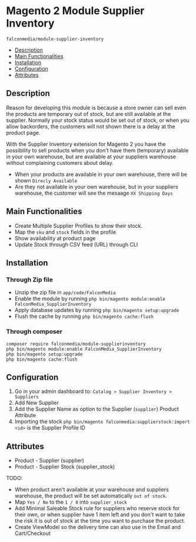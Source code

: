 # Magento 2 Module Supplier Inventory

    falconmedia/module-supplier-inventory

 - [Description](#markdown-header-description)
 - [Main Functionalities](#markdown-header-main-functionalities)
 - [Installation](#markdown-header-installation)
 - [Configuration](#markdown-header-configuration)
 - [Attributes](#markdown-header-attributes)

## Description
Reason for developing this module is because a store owner can sell even the products are temporary out of stock, but are still available at the supplier. Normally your stock status would be set out of stock, or when you allow backorders, the customers will not shown there is a delay at the product page.
 
With the Supplier Inventory extension for Magento 2 you have the possibility to sell products when you don't have them (temporary) available in your own warehouse, but are available at your suppliers warehouse without complaining customers about delay. 

 - When your products are available in your own warehouse, there will be shown `Direcly Available`
 - Are they not available in your own warehouse, but in your suppliers warehouse, the customer will see the mesaage `XX Shipping Days` 


## Main Functionalities
 - Create Multiple Supplier Profiles to show their stock.
 - Map the `sku` and `stock` fields in the profile
 - Show availability at product page 
 - Update Stock through CSV feed (URL) through CLI

## Installation

### Through Zip file

 - Unzip the zip file in `app/code/FalconMedia`
 - Enable the module by running `php bin/magento module:enable FalconMedia_SupplierInventory`
 - Apply database updates by running `php bin/magento setup:upgrade`
 - Flush the cache by running `php bin/magento cache:flush`

### Through composer
    composer require falconmedia/module-supplierinventory
    php bin/magento module:enable FalconMedia_SupplierInventory
    php bin/magento setup:upgrade
    php bin/magento cache:flush


## Configuration
 1. Go in your admin dashboard to: 
 `Catalog > Supplier Inventory > Suppliers`
 1. Add New Supplier
 1. Add the Supplier Name as option to the Supplier (`supplier`) Product Attribute
 1. Importing the stock `php bin/magento falconmedia:supplierstock:import <id>` <id> is the Supplier Profile ID
  
## Attributes

 - Product - Supplier (supplier)
 - Product - Supplier Stock (supplier_stock)

TODO:
 - When product aren't available at your warehouse and suppliers warehouse, the product will be set automatically `out of stock`. 
 - Map `Yes / No` to the `1 / 0` into `supplier_stock`
 - Add Minimal Saleable Stock rule for suppliers who reserve stock for their own, or when supplier have 1 item left and you don't want to take the risk it is out of stock at the time you want to purchase the product.
 - Create ViewModel so the delivery time can also use in the Email and Cart/Checkout

